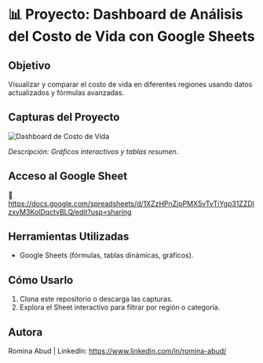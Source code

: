 # 📊 Proyecto: Dashboard de Análisis del Costo de Vida con Google Sheets

## Objetivo
Visualizar y comparar el costo de vida en diferentes regiones usando datos actualizados y fórmulas avanzadas.

## Capturas del Proyecto
![Dashboard de Costo de Vida](https://raw.githubusercontent.com/romina-abud/proyecto_costo_de_vida_google_sheet/main/dashboard.png)

*Descripción: Gráficos interactivos y tablas resumen.*

## Acceso al Google Sheet
🔗 https://docs.google.com/spreadsheets/d/1XZzHPnZjoPMX5vTvTiYgp31ZZDlzxyM3KolDqctvBLQ/edit?usp=sharing

## Herramientas Utilizadas
- Google Sheets (fórmulas, tablas dinámicas, gráficos).

## Cómo Usarlo
1. Clona este repositorio o descarga las capturas.
2. Explora el Sheet interactivo para filtrar por región o categoría.

## Autora
Romina Abud | LinkedIn: https://www.linkedin.com/in/romina-abud/
